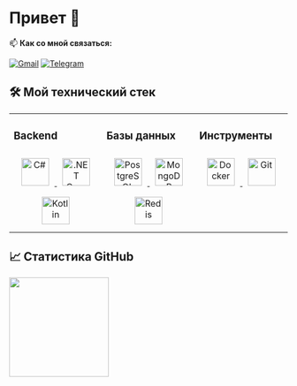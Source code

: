 # Привет 👋


📫 **Как со мной связаться:**


[![Gmail](https://img.shields.io/badge/-Gmail-D14836?style=flat&logo=gmail&logoColor=white)](https://mail.google.com/mail/?view=cm&fs=1&to=laurabeck1315@gmail.com)
[![Telegram](https://img.shields.io/badge/-Telegram-2CA5E0?style=flat&logo=telegram&logoColor=white)](https://t.me/Lu_i_z_a)

## 🛠️ Мой технический стек

<table>
  <tr>
    <td valign="top" width="33%">
      <h3>Backend</h3>
      <div align="center">  
        <a href="https://docs.microsoft.com/en-us/dotnet/csharp/" target="_blank">
          <img style="margin: 10px" src="https://profilinator.rishav.dev/skills-assets/csharp-original.svg" alt="C#" height="50" />
        </a>
        <a href="https://dotnet.microsoft.com/" target="_blank">
          <img style="margin: 10px" src="https://profilinator.rishav.dev/skills-assets/dotnetcore.png" alt=".NET Core" height="50" />
        </a>
        <a href="https://kotlinlang.org/" target="_blank">
          <img style="margin: 10px" src="https://profilinator.rishav.dev/skills-assets/kotlinlang-icon.svg" alt="Kotlin" height="50" />
        </a>
      </div>
    </td>
    <td valign="top" width="33%">
      <h3>Базы данных</h3>
      <div align="center">  
        <a href="https://www.postgresql.org/" target="_blank">
          <img style="margin: 10px" src="https://profilinator.rishav.dev/skills-assets/postgresql-original-wordmark.svg" alt="PostgreSQL" height="50" />
        </a>
        <a href="https://www.mongodb.com/" target="_blank">
          <img style="margin: 10px" src="https://profilinator.rishav.dev/skills-assets/mongodb-original-wordmark.svg" alt="MongoDB" height="50" />
        </a>
        <a href="https://redis.io/" target="_blank">
          <img style="margin: 10px" src="https://profilinator.rishav.dev/skills-assets/redis-original-wordmark.svg" alt="Redis" height="50" />
        </a>
      </div>
    </td>
    <td valign="top" width="33%">
      <h3>Инструменты</h3>
      <div align="center">  
        <a href="https://www.docker.com/" target="_blank">
          <img style="margin: 10px" src="https://profilinator.rishav.dev/skills-assets/docker-original-wordmark.svg" alt="Docker" height="50" />
        </a>
        <a href="https://github.com/" target="_blank">
          <img style="margin: 10px" src="https://profilinator.rishav.dev/skills-assets/git-scm-icon.svg" alt="Git" height="50" />
        </a>
      </div>
    </td>
  </tr>
</table>

## 📈 Статистика GitHub

<div>
  <img height="180em" src="https://github-readme-stats.vercel.app/api/top-langs/?username=LeeLuiza&layout=compact&theme=dark&langs_count=6&hide=C#" />
</div>